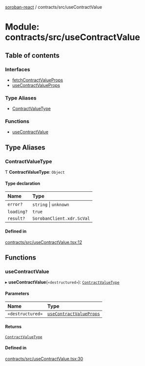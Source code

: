 [soroban-react](../README.md) / contracts/src/useContractValue

# Module: contracts/src/useContractValue

## Table of contents

### Interfaces

- [fetchContractValueProps](../interfaces/contracts_src_useContractValue.fetchContractValueProps.md)
- [useContractValueProps](../interfaces/contracts_src_useContractValue.useContractValueProps.md)

### Type Aliases

- [ContractValueType](contracts_src_useContractValue.md#contractvaluetype)

### Functions

- [useContractValue](contracts_src_useContractValue.md#usecontractvalue)

## Type Aliases

### ContractValueType

Ƭ **ContractValueType**: `Object`

#### Type declaration

| Name | Type |
| :------ | :------ |
| `error?` | `string` \| `unknown` |
| `loading?` | ``true`` |
| `result?` | `SorobanClient.xdr.ScVal` |

#### Defined in

[contracts/src/useContractValue.tsx:12](https://github.com/mauroepce/soroban-react/blob/0b52378/packages/contracts/src/useContractValue.tsx#L12)

## Functions

### useContractValue

▸ **useContractValue**(`«destructured»`): [`ContractValueType`](contracts_src_useContractValue.md#contractvaluetype)

#### Parameters

| Name | Type |
| :------ | :------ |
| `«destructured»` | [`useContractValueProps`](../interfaces/contracts_src_useContractValue.useContractValueProps.md) |

#### Returns

[`ContractValueType`](contracts_src_useContractValue.md#contractvaluetype)

#### Defined in

[contracts/src/useContractValue.tsx:30](https://github.com/mauroepce/soroban-react/blob/0b52378/packages/contracts/src/useContractValue.tsx#L30)
